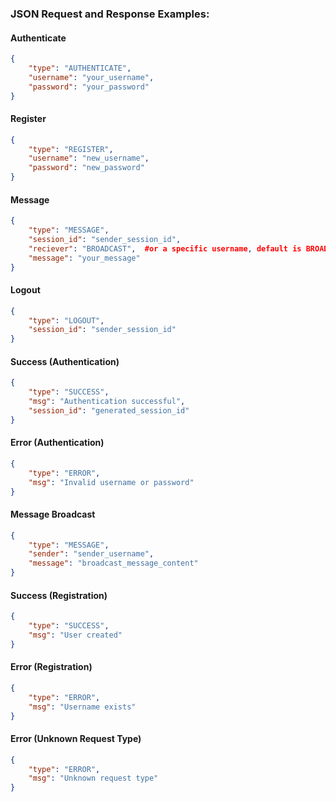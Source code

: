 ### JSON Request and Response Examples:


#### Authenticate
```json
{
    "type": "AUTHENTICATE",
    "username": "your_username",
    "password": "your_password"
}
```
#### Register
```json
{
    "type": "REGISTER",
    "username": "new_username",
    "password": "new_password"
}
```
#### Message
```json
{
    "type": "MESSAGE",
    "session_id": "sender_session_id",
    "reciever": "BROADCAST",  #or a specific username, default is BROADCAST which just prints in console rn
    "message": "your_message"
}
```
#### Logout
```json
{
    "type": "LOGOUT",
    "session_id": "sender_session_id"
}
```
#### Success (Authentication)
```json
{
    "type": "SUCCESS",
    "msg": "Authentication successful",
    "session_id": "generated_session_id"
}
```
#### Error (Authentication)
```json
{
    "type": "ERROR",
    "msg": "Invalid username or password"
}
```
#### Message Broadcast
```json
{
    "type": "MESSAGE",
    "sender": "sender_username",
    "message": "broadcast_message_content"
}
```
#### Success (Registration)
```json
{
    "type": "SUCCESS",
    "msg": "User created"
}
```
#### Error (Registration)
```json
{
    "type": "ERROR",
    "msg": "Username exists"
}
```
#### Error (Unknown Request Type)
```json
{
    "type": "ERROR",
    "msg": "Unknown request type"
}
```
